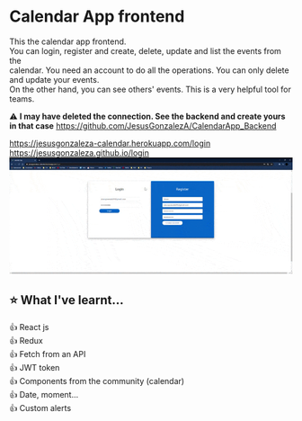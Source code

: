 # Calendar App frontend
This the calendar app frontend. \
You can login, register and create, delete, update and list the events from the\
calendar. You need an account to do all the operations. You can only delete and update your events. \
On the other hand, you can see others' events. This is a very helpful tool for teams.

:warning: **I may have deleted the connection. See the backend and create yours in that case** 
https://github.com/JesusGonzalezA/CalendarApp_Backend


https://jesusgonzaleza-calendar.herokuapp.com/login \
https://jesusgonzaleza.github.io/login
![](demo/demo.gif)

## :star: What I've learnt...

:+1: React js \
:+1: Redux \
:+1: Fetch from an API \
:+1: JWT token \
:+1: Components from the community (calendar) \
:+1: Date, moment... \
:+1: Custom alerts


